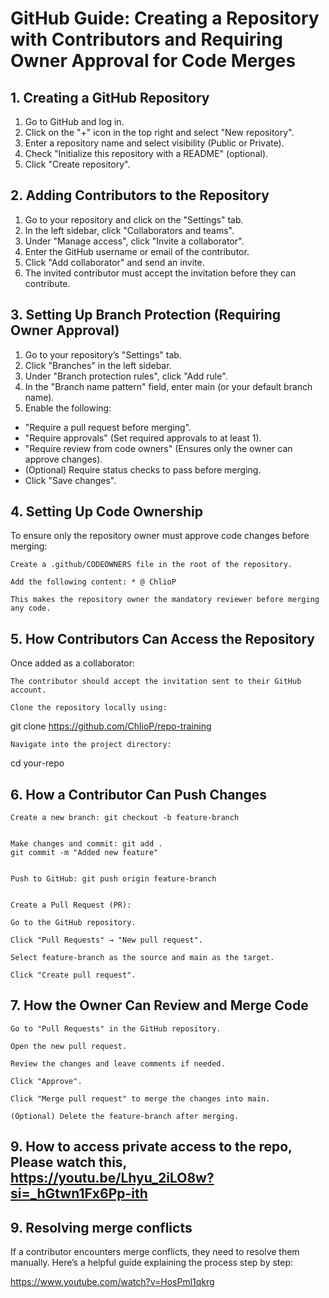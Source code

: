 # GitHub Guide: Creating a Repository with Contributors and Requiring Owner Approval for Code Merges 

## 1. Creating a GitHub Repository 

1. Go to GitHub and log in. 
2. Click on the "+" icon in the top right and select "New repository". 
3. Enter a repository name and select visibility (Public or Private). 
4. Check "Initialize this repository with a README" (optional). 
5. Click "Create repository".
     

## 2. Adding Contributors to the Repository 

1. Go to your repository and click on the "Settings" tab. 
2. In the left sidebar, click "Collaborators and teams". 
3. Under "Manage access", click "Invite a collaborator". 
4. Enter the GitHub username or email of the contributor. 
5. Click "Add collaborator" and send an invite. 
6. The invited contributor must accept the invitation before they can contribute. 

## 3. Setting Up Branch Protection (Requiring Owner Approval) 
1. Go to your repository’s "Settings" tab. 
2. Click "Branches" in the left sidebar. 
3. Under "Branch protection rules", click "Add rule". 
4. In the "Branch name pattern" field, enter main (or your default branch name). 
5. Enable the following:  
  - "Require a pull request before merging". 
  - "Require approvals" (Set required approvals to at least 1). 
  - "Require review from code owners" (Ensures only the owner can approve changes). 
  - (Optional) Require status checks to pass before merging. 
  - Click "Save changes". 

## 4. Setting Up Code Ownership 

To ensure only the repository owner must approve code changes before merging: 

    Create a .github/CODEOWNERS file in the root of the repository. 

    Add the following content: * @ ChlioP 

    This makes the repository owner the mandatory reviewer before merging any code. 

## 5. How Contributors Can Access the Repository 

Once added as a collaborator: 

    The contributor should accept the invitation sent to their GitHub account. 

    Clone the repository locally using:  

git clone https://github.com/ChlioP/repo-training 
  

    Navigate into the project directory:  

cd your-repo 
  

## 6. How a Contributor Can Push Changes 

    Create a new branch: git checkout -b feature-branch 
      

    Make changes and commit: git add . 
    git commit -m "Added new feature" 
      

    Push to GitHub: git push origin feature-branch 
      

    Create a Pull Request (PR):  

    Go to the GitHub repository. 

    Click "Pull Requests" → "New pull request". 

    Select feature-branch as the source and main as the target. 

    Click "Create pull request". 

## 7. How the Owner Can Review and Merge Code 

    Go to "Pull Requests" in the GitHub repository. 

    Open the new pull request. 

    Review the changes and leave comments if needed. 

    Click "Approve". 

    Click "Merge pull request" to merge the changes into main. 

    (Optional) Delete the feature-branch after merging. 

## 9. How to access private access to the repo, Please watch this, https://youtu.be/Lhyu_2iLO8w?si=_hGtwn1Fx6Pp-ith 

 

## 9. Resolving merge conflicts 

If a contributor encounters merge conflicts, they need to resolve them manually. Here’s a helpful guide explaining the process step by step: 

https://www.youtube.com/watch?v=HosPml1qkrg 
 
